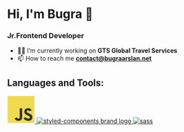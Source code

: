 <h1>Hi, I'm Bugra 👋</h1>
<h3>Jr.Frontend Developer</h3>

- 👨‍💻 I’m currently working on **GTS Global Travel Services**
- 📫 How to reach me **contact@bugraarslan.net**

<h2 align="left">Languages and Tools:</h2>
<p align="left">
<a href="https://developer.mozilla.org/en-US/docs/Web/JavaScript" target="_blank"> 
<img src="https://raw.githubusercontent.com/devicons/devicon/master/icons/javascript/javascript-original.svg" alt="javascript" width="64" height="64"/> 
</a>
<a href="#adobeXd" target="_blank">
<img src="https://www.svgrepo.com/show/303109/adobe-xd-logo.svg" alt="styled-components brand logo" width="64" height="64"/>
</a>
<a href="#css" target="_blank">
<img src="https://www.svgrepo.com/show/303481/css-3-logo.svg" alt="sass" width="64" height="64"/>
</a> 
</p>

